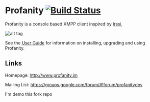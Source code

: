 Profanity [![Build Status](https://travis-ci.org/boothj5/profanity.png?branch=master)](https://travis-ci.org/boothj5/profanity)
=========

Profanity is a console based XMPP client inspired by [Irssi](http://www.irssi.org/),

![alt tag](http://www.profanity.im/images/prof-1.png)

See the [User Guide](http://www.profanity.im/userguide.html) for information on installing, upgrading and using Profanity.

Links
-----

Homepage: http://www.profanity.im

Mailing List: https://groups.google.com/forum/#!forum/profanitydev

I'm demo this fork repo
